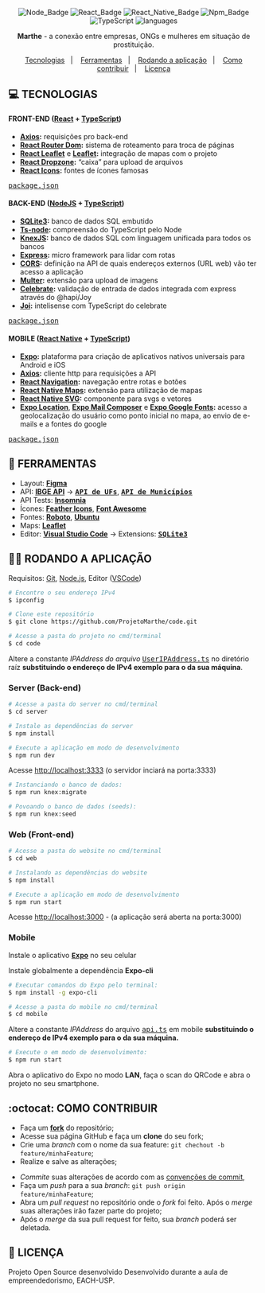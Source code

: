 <div align="center">

![Node_Badge](https://img.shields.io/badge/node-12.18.1-brightgreen)  ![React_Badge](https://img.shields.io/badge/web-react-ff69b4)  ![React_Native_Badge](https://img.shields.io/badge/mobile-react%20native-blueviolet)  ![Npm_Badge](https://img.shields.io/badge/npm-6.14.5-red)  ![TypeScript](https://img.shields.io/badge/%3C%2F%3E-typescript-blue)  ![languages](https://img.shields.io/badge/languages-4-9cf) 

</div>

<p align="center">
<strong>Marthe</strong> - a conexão entre empresas, ONGs e mulheres em situação de prostituição. 
</p>

<p align="center">
  <a href="#computer-tecnologias">Tecnologias</a>&nbsp;&nbsp;&nbsp;|&nbsp;&nbsp;&nbsp;
  <a href="#hammer-ferramentas">Ferramentas</a>&nbsp;&nbsp;&nbsp;|&nbsp;&nbsp;&nbsp;
  <a href="#woman_technologist-rodando-a-aplica%C3%A7%C3%A3o">Rodando a aplicação</a>&nbsp;&nbsp;&nbsp;|&nbsp;&nbsp;&nbsp;
  <a href="#octocat-como-contribuir">Como contribuir</a>&nbsp;&nbsp;&nbsp;|&nbsp;&nbsp;&nbsp;
  <a href="#page_facing_up-licença">Licença</a>
</p>


## **:computer: TECNOLOGIAS**

#### **FRONT-END** ([React](https://pt-br.reactjs.org/) + [TypeScript](https://www.typescriptlang.org/))

  - **[Axios](https://github.com/axios/axios):** requisições pro back-end
  - **[React Router Dom](https://github.com/ReactTraining/react-router/tree/master/packages/react-router-dom):** sistema de roteamento para troca de páginas
  - **[React Leaflet](https://react-leaflet.js.org/en/)** e **[Leaflet](https://react-leaflet.js.org/en/):** integração de mapas com o projeto
  - **[React Dropzone](https://github.com/react-dropzone/react-dropzone):** “caixa” para upload de arquivos
  - **[React Icons](https://react-icons.github.io/react-icons/):** fontes de ícones famosas
  
  <kbd>[package.json](./web/package.json)</kbd>


#### **BACK-END** ([NodeJS](https://nodejs.org/en/) + [TypeScript](https://www.typescriptlang.org/))

  - **[SQLite3](https://github.com/mapbox/node-sqlite3):** banco de dados SQL embutido
  - **[Ts-node](https://github.com/TypeStrong/ts-node):** compreensão do TypeScript pelo Node
  - **[KnexJS](http://knexjs.org/):** banco de dados SQL com linguagem unificada para todos os bancos
  - **[Express](https://expressjs.com/):** micro framework para lidar com rotas
  - **[CORS](https://expressjs.com/en/resources/middleware/cors.html):** definição na API de quais endereços externos (URL web) vão ter acesso a aplicação
  - **[Multer](https://github.com/expressjs/multer):** extensão para upload de imagens
  - **[Celebrate](https://github.com/arb/celebrate):** validação de entrada de dados integrada com express através do @hapi/Joy 
  - **[Joi](https://github.com/hapijs/joi):** intelisense com TypeScript do celebrate

  <kbd>[package.json](./server/package.json)</kbd>

#### **MOBILE** ([React Native](https://reactnative.dev/) + [TypeScript](https://www.typescriptlang.org/))

  - **[Expo](https://expo.io/):** plataforma para criação de aplicativos nativos universais para Android e iOS
  - **[Axios](https://github.com/axios/axios):** cliente http para requisições a API
  - **[React Navigation](https://reactnavigation.org/):** navegação entre rotas e botões
  - **[React Native Maps](https://github.com/react-native-community/react-native-maps):** extensão para utilização de mapas
  - **[React Native SVG](https://github.com/react-native-community/react-native-svg):** componente para svgs e vetores
  - **[Expo Location](https://docs.expo.io/versions/latest/sdk/location/)**, **[Expo Mail Composer](https://docs.expo.io/versions/latest/sdk/mail-composer/)** e **[Expo Google Fonts](https://github.com/expo/google-fonts):** acesso a geolocalização do usuário como ponto inicial no mapa, ao envio de e-mails e a fontes do google

  <kbd>[package.json](./mobile/package.json)</kbd>


## **:hammer: FERRAMENTAS**

- Layout: **[Figma](https://www.figma.com/file/9TlOcj6l7D05fZhU12xWT3/Ecoleta-(Booster))**
- API: **[IBGE API](https://servicodados.ibge.gov.br/api/docs/localidades?versao=1)** &rarr; **<kbd>[API de UFs](https://servicodados.ibge.gov.br/api/docs/localidades?versao=1#api-UFs-estadosGet)</kbd>**, **<kbd>[API de Municípios](https://servicodados.ibge.gov.br/api/docs/localidades?versao=1#api-Municipios-estadosUFMunicipiosGet)</kbd>** 
- API Tests: **[Insomnia](https://insomnia.rest/)**
- Ícones: **[Feather Icons](https://feathericons.com/)**, **[Font Awesome](https://fontawesome.com/)**
- Fontes: **[Roboto](https://fonts.google.com/specimen/Roboto)**, **[Ubuntu](https://fonts.google.com/specimen/Ubuntu)**
- Maps: **[Leaflet](https://react-leaflet.js.org/en/)**
- Editor: **[Visual Studio Code](https://code.visualstudio.com/)** &rarr; Extensions: **<kbd>[SQLite3](https://marketplace.visualstudio.com/items?itemName=alexcvzz.vscode-sqlite)</kbd>**


## **:woman_technologist: RODANDO A APLICAÇÃO** 

Requisitos: [Git](https://git-scm.com), [Node.js](https://nodejs.org/en/), Editor ([VSCode](https://code.visualstudio.com/))

```sh
# Encontre o seu endereço IPv4 
$ ipconfig

# Clone este repositório
$ git clone https://github.com/ProjetoMarthe/code.git

# Acesse a pasta do projeto no cmd/terminal
$ cd code

```

Altere a constante *IPAddress do arquivo* <kbd>[UserIPAddress.ts](./UserIPAddress.ts)</kbd> no diretório raíz **substituindo o endereço de IPv4 exemplo para o da sua máquina**.

### Server (Back-end)

```sh
# Acesse a pasta do server no cmd/terminal
$ cd server

# Instale as dependências do server
$ npm install

# Execute a aplicação em modo de desenvolvimento
$ npm run dev
```

Acesse [http://localhost:3333](http://localhost:3333) (o servidor inciará na porta:3333)  

```sh
# Instanciando o banco de dados:
$ npm run knex:migrate

# Povoando o banco de dados (seeds):
$ npm run knex:seed

```


### Web (Front-end)

```sh
# Acesse a pasta do website no cmd/terminal
$ cd web

# Instalando as dependências do website
$ npm install

# Execute a aplicação em modo de desenvolvimento
$ npm run start

```
Acesse [http://localhost:3000](http://localhost:3000) - (a aplicação será aberta na porta:3000) 


### Mobile 

Instale o aplicativo **<kbd>[Expo](https://play.google.com/store/apps/details?id=host.exp.exponent&hl=en)</kbd>** no seu celular

Instale globalmente a dependência **Expo-cli**

```sh
# Executar comandos do Expo pelo terminal:
$ npm install -g expo-cli 

# Acesse a pasta do mobile no cmd/terminal
$ cd mobile
```

Altere a constante *IPAddress* do arquivo <kbd>[api.ts](./mobile/src/services/api.ts)</kbd> em mobile **substituindo o endereço de IPv4 exemplo para o da sua máquina.**

```sh
# Execute o em modo de desenvolvimento:
$ npm run start
```

Abra o aplicativo do Expo no modo **LAN**, faça o scan do QRCode e abra o projeto no seu smartphone.


## **:octocat: COMO CONTRIBUIR**

  - Faça um **[fork](https://help.github.com/pt/github/getting-started-with-github/fork-a-repo)** do repositório;
  - Acesse sua página GitHub e faça um **clone** do seu fork;
  - Crie uma *branch* com o nome da sua feature: `git chechout -b feature/minhaFeature`;
  - Realize e salve as alterações;
  <!-- - Instale as dependências do *commitlint* na raíz do projeto para a verificação dos commits: `npm install` ou `yarn`; -->
  - *Commite* suas alterações de acordo com as [convenções de commit](https://www.conventionalcommits.org/pt-br/v1.0.0-beta.4/), 
  - Faça um *push* para a sua *branch*: `git push origin feature/minhaFeature`;
  - Abra um *pull request* no repositório onde o *fork* foi feito. Após o *merge* suas alterações irão fazer parte do projeto;
  - Após o *merge* da sua pull request for feito, sua *branch* poderá ser deletada.



## **:page_facing_up: LICENÇA**

Projeto Open Source desenvolvido Desenvolvido durante a aula de empreendedorismo, EACH-USP.